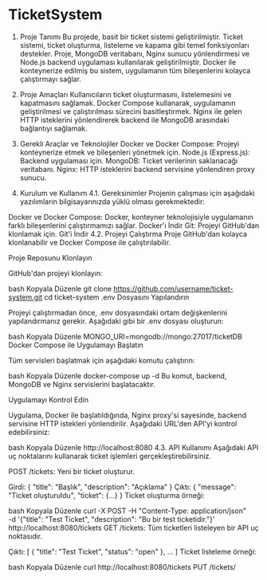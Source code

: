 # TicketSystem

1. Proje Tanımı
Bu projede, basit bir ticket sistemi geliştirilmiştir. Ticket sistemi, ticket oluşturma, listeleme ve kapama gibi temel fonksiyonları destekler. Proje, MongoDB veritabanı, Nginx sunucu yönlendirmesi ve Node.js backend uygulaması kullanılarak geliştirilmiştir. Docker ile konteynerize edilmiş bu sistem, uygulamanın tüm bileşenlerini kolayca çalıştırmayı sağlar.

2. Proje Amaçları
Kullanıcıların ticket oluşturmasını, listelemesini ve kapatmasını sağlamak.
Docker Compose kullanarak, uygulamanın geliştirilmesi ve çalıştırılması sürecini basitleştirmek.
Nginx ile gelen HTTP isteklerini yönlendirerek backend ile MongoDB arasındaki bağlantıyı sağlamak.
3. Gerekli Araçlar ve Teknolojiler
Docker ve Docker Compose: Projeyi konteynerize etmek ve bileşenleri yönetmek için.
Node.js (Express.js): Backend uygulaması için.
MongoDB: Ticket verilerinin saklanacağı veritabanı.
Nginx: HTTP isteklerini backend servisine yönlendiren proxy sunucu.

4. Kurulum ve Kullanım
4.1. Gereksinimler
Projenin çalışması için aşağıdaki yazılımların bilgisayarınızda yüklü olması gerekmektedir:

Docker ve Docker Compose: Docker, konteyner teknolojisiyle uygulamanın farklı bileşenlerini çalıştırmamızı sağlar. Docker'ı İndir
Git: Projeyi GitHub'dan klonlamak için. Git'i İndir
4.2. Projeyi Çalıştırma
Proje GitHub'dan kolayca klonlanabilir ve Docker Compose ile çalıştırılabilir.

Proje Reposunu Klonlayın

GitHub'dan projeyi klonlayın:

bash
Kopyala
Düzenle
git clone https://github.com/username/ticket-system.git
cd ticket-system
.env Dosyasını Yapılandırın

Projeyi çalıştırmadan önce, .env dosyasındaki ortam değişkenlerini yapılandırmanız gerekir. Aşağıdaki gibi bir .env dosyası oluşturun:

bash
Kopyala
Düzenle
MONGO_URI=mongodb://mongo:27017/ticketDB
Docker Compose ile Uygulamayı Başlatın

Tüm servisleri başlatmak için aşağıdaki komutu çalıştırın:

bash
Kopyala
Düzenle
docker-compose up -d
Bu komut, backend, MongoDB ve Nginx servislerini başlatacaktır.

Uygulamayı Kontrol Edin

Uygulama, Docker ile başlatıldığında, Nginx proxy'si sayesinde, backend servisine HTTP istekleri yönlendirilir. Aşağıdaki URL'den API'yi kontrol edebilirsiniz:

bash
Kopyala
Düzenle
http://localhost:8080
4.3. API Kullanımı
Aşağıdaki API uç noktalarını kullanarak ticket işlemleri gerçekleştirebilirsiniz.

POST /tickets: Yeni bir ticket oluşturur.

Girdi: { "title": "Başlık", "description": "Açıklama" }
Çıktı: { "message": "Ticket oluşturuldu", "ticket": {...} }
Ticket oluşturma örneği:

bash
Kopyala
Düzenle
curl -X POST -H "Content-Type: application/json" \
-d '{"title": "Test Ticket", "description": "Bu bir test ticketidir."}' \
http://localhost:8080/tickets
GET /tickets: Tüm ticketleri listeleyen bir API uç noktasıdır.

Çıktı: [ { "title": "Test Ticket", "status": "open" }, ... ]
Ticket listeleme örneği:

bash
Kopyala
Düzenle
curl http://localhost:8080/tickets
PUT /tickets/<title>: Belirtilen ticketi kapatır.

Çıktı: { "message": "Ticket '<title>' kapatıldı." }
Ticket kapatma örneği:

bash
Kopyala
Düzenle
curl -X PUT http://localhost:8080/tickets/Test%20Ticket
4.4. Çalıştırma ve Geliştirme
Projeyi geliştirmek için aşağıdaki adımları izleyebilirsiniz:

Docker Logs: Uygulama günlüklerini görmek için Docker logs komutunu kullanabilirsiniz:

bash
Kopyala
Düzenle
docker-compose logs -f
Backend Servisi: Backend (Node.js) uygulamasını doğrudan çalıştırarak geliştirmeye devam edebilirsiniz. Bunun için docker-compose.yml dosyasındaki app servisini düzenleyin.

5. Test ve Kontrol
Projenin düzgün çalışıp çalışmadığını test etmek için:

Docker Compose Çalıştırma:

bash
Kopyala
Düzenle
docker-compose up -d
Ticket Oluşturma:

bash
Kopyala
Düzenle
curl -X POST -H "Content-Type: application/json" \
-d '{"title": "Example", "description": "Test ticket"}' \
http://localhost:8080/tickets
Ticket Listeleme:

bash
Kopyala
Düzenle
curl http://localhost:8080/tickets
Ticket Kapatma:

bash
Kopyala
Düzenle
curl -X PUT http://localhost:8080/tickets/Example
